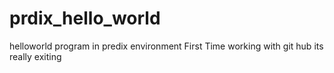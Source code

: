 # prdix_hello_world
helloworld program in predix environment
First Time working with git hub its really exiting
